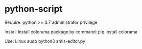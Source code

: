 # python-script
Require:
  python >= 3.7
  administrator privilege

Install
  Install colorama package by command: pip install colorama

Use:
  Linux
    sudo python3 zmis-editor.py

